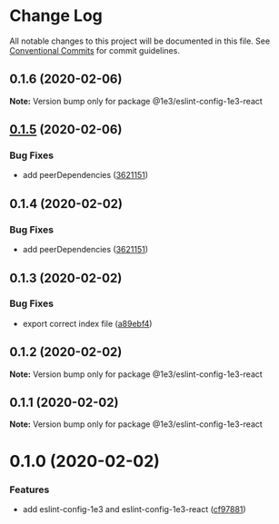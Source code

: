 # Change Log

All notable changes to this project will be documented in this file.
See [Conventional Commits](https://conventionalcommits.org) for commit guidelines.

## 0.1.6 (2020-02-06)

**Note:** Version bump only for package @1e3/eslint-config-1e3-react





## [0.1.5](https://github.com/1e3/eslint-config-1e3/compare/v0.1.3...v0.1.5) (2020-02-06)


### Bug Fixes

* add peerDependencies ([3621151](https://github.com/1e3/eslint-config-1e3/commit/36211518471f3d858a7ad83480798159c575ef61))





## 0.1.4 (2020-02-02)


### Bug Fixes

* add peerDependencies ([3621151](https://github.com/1e3/eslint-config-1e3/commit/36211518471f3d858a7ad83480798159c575ef61))





## 0.1.3 (2020-02-02)


### Bug Fixes

* export correct index file ([a89ebf4](https://github.com/1e3/eslint-config-1e3/commit/a89ebf4c33a9ef923156714bc3c486572f7c513f))





## 0.1.2 (2020-02-02)

**Note:** Version bump only for package @1e3/eslint-config-1e3-react





## 0.1.1 (2020-02-02)

**Note:** Version bump only for package @1e3/eslint-config-1e3-react





# 0.1.0 (2020-02-02)


### Features

* add eslint-config-1e3 and eslint-config-1e3-react ([cf97881](https://github.com/1e3/eslint-config-1e3/commit/cf97881c9ae9f8ea79ff59fa02e615dc8530e339))
